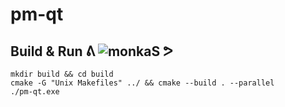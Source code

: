 # pm-qt

## Build & Run ᕕ ![monkaS](https://cdn.betterttv.net/emote/56e9f494fff3cc5c35e5287e/3x) ᕗ

    mkdir build && cd build
    cmake -G "Unix Makefiles" ../ && cmake --build . --parallel
    ./pm-qt.exe
